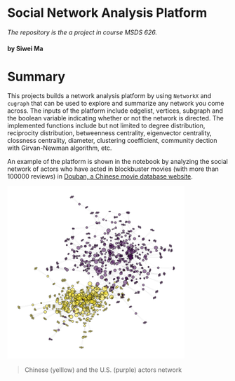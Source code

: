 # Social Network Analysis Platform
*The repository is the a project in course MSDS 626.*
#### by Siwei Ma

# Summary
This projects builds a network analysis platform by using ```NetworkX``` and ```cugraph``` that can be used to explore and summarize any network you come across. The inputs of the platform include edgelist, vertices, subgraph and the boolean variable indicating whether or not the network is directed. The implemented functions include but not limited to degree distribution, reciprocity distribution, betweenness centrality, eigenvector centrality, clossness centrality, diameter, clustering coefficient, community dection with Girvan-Newman algorithm, etc.

An example of the platform is shown in the notebook by analyzing the social network of actors who have acted in blockbuster movies (with more than 100000 reviews) in [Douban, a Chinese movie database website](https://www.douban.com/).

![](images/actors-US-China.png)
>Chinese (yelllow) and the U.S. (purple) actors network
